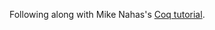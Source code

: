 Following along with Mike Nahas's [Coq tutorial][tutorial-nahas].

[tutorial-nahas]: https://coq.inria.fr/tutorial-nahas

